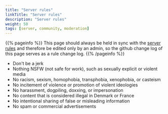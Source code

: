 ```yaml
---
title: "Server rules"
linkTitle: "Server rules"
description: "Server rules"
weight: 50
tags: [server, community, moderation]
---
```


{{% pageinfo %}}
This page should always be held in sync with the [server rules](https://datasci.social/about) and therefore be edited only by an admin, so the github change log of this page serves as a rule change log.
{{% /pageinfo %}}

- Don't be a jerk
- Nothing NSFW (not safe for work), such as sexually explicit or violent media
- No racism, sexism, homophobia, transphobia, xenophobia, or casteism
- No incitement of violence or promotion of violent ideologies
- No harassment, dogpiling, doxxing, or impersonation
- No content that is considered illegal in Denmark or France
- No intentional sharing of false or misleading information
- No spam or commercial advertisements